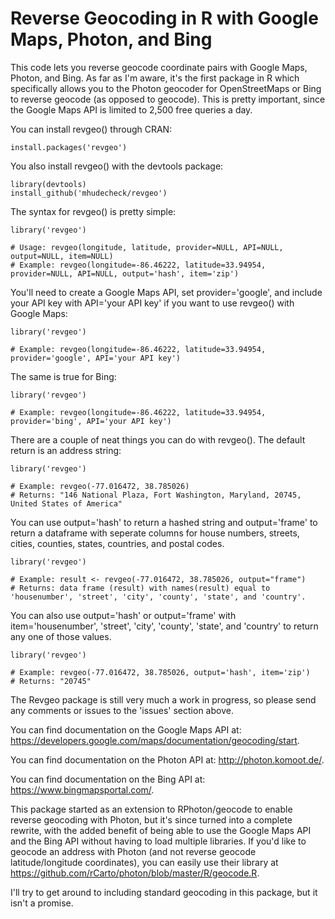 # Reverse Geocoding in R with Google Maps, Photon, and Bing

This code lets you reverse geocode coordinate pairs with Google Maps, Photon, and Bing.  As far as I'm aware, it's the first package in R which specifically allows you to the Photon geocoder for OpenStreetMaps or Bing to reverse geocode (as opposed to geocode).  This is pretty important, since the Google Maps API is limited to 2,500 free queries a day.

You can install revgeo() through CRAN:
```
install.packages('revgeo')
```
You also install revgeo() with the devtools package:
```
library(devtools)
install_github('mhudecheck/revgeo')
```
The syntax for revgeo() is pretty simple:
```
library('revgeo')

# Usage: revgeo(longitude, latitude, provider=NULL, API=NULL, output=NULL, item=NULL)
# Example: revgeo(longitude=-86.46222, latitude=33.94954, provider=NULL, API=NULL, output='hash', item='zip')
```
You'll need to create a Google Maps API, set provider='google', and include your API key with API='your API key' if you want to use revgeo() with Google Maps:
```
library('revgeo')

# Example: revgeo(longitude=-86.46222, latitude=33.94954, provider='google', API='your API key')
```
The same is true for Bing:
```
library('revgeo')

# Example: revgeo(longitude=-86.46222, latitude=33.94954, provider='bing', API='your API key')
```
There are a couple of neat things you can do with revgeo().  The default return is an address string:
```
library('revgeo')

# Example: revgeo(-77.016472, 38.785026)
# Returns: "146 National Plaza, Fort Washington, Maryland, 20745, United States of America"
```
You can use output='hash' to return a hashed string and output='frame' to return a dataframe with seperate columns for house numbers, streets, cities, counties, states, countries, and postal codes. 
```
library('revgeo')

# Example: result <- revgeo(-77.016472, 38.785026, output="frame")
# Returns: data frame (result) with names(result) equal to 'housenumber', 'street', 'city', 'county', 'state', and 'country'.
```
You can also use output='hash' or output='frame' with item='housenumber', 'street', 'city', 'county', 'state', and 'country' to return any one of those values. 
```
library('revgeo')

# Example: revgeo(-77.016472, 38.785026, output='hash', item='zip')
# Returns: "20745"
```
The Revgeo package is still very much a work in progress, so please send any comments or issues to the 'issues' section above. 

You can find documentation on the Google Maps API at: https://developers.google.com/maps/documentation/geocoding/start.

You can find documentation on the Photon API at: http://photon.komoot.de/.

You can find documentation on the Bing API at: https://www.bingmapsportal.com/.

This package started as an extension to RPhoton/geocode to enable reverse geocoding with Photon, but it's since turned into a complete rewrite, with the added benefit of being able to use the Google Maps API and the Bing API without having to load multiple libraries.  If you'd like to geocode an address with Photon (and not reverse geocode latitude/longitude coordinates), you can easily use their library at https://github.com/rCarto/photon/blob/master/R/geocode.R. 

I'll try to get around to including standard geocoding in this package, but it isn't a promise.
